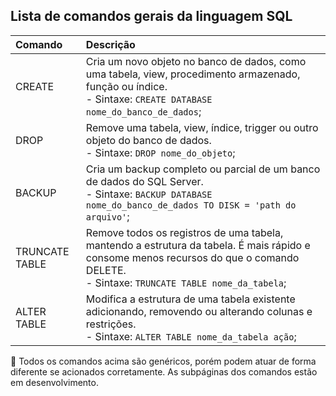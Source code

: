 ## Lista de comandos gerais da linguagem SQL

| Comando    | Descrição                                                                                     |
| :--------- | :-------------------------------------------------------------------------------------------- |
| CREATE | Cria um novo objeto no banco de dados, como uma tabela, view, procedimento armazenado, função ou índice.<br>	- Sintaxe: ```CREATE DATABASE nome_do_banco_de_dados```;|
| DROP   | Remove uma tabela, view, índice, trigger ou outro objeto do banco de dados. <br> - Sintaxe: `DROP nome_do_objeto`; |
| BACKUP | Cria um backup completo ou parcial de um banco de dados do SQL Server.<br> - Sintaxe: ```BACKUP DATABASE nome_do_banco_de_dados TO DISK = 'path do arquivo'```;|
| TRUNCATE TABLE | Remove todos os registros de uma tabela, mantendo a estrutura da tabela. É mais rápido e consome menos recursos do que o comando DELETE.<br> - Sintaxe: `TRUNCATE TABLE nome_da_tabela`;|
| ALTER TABLE | Modifica a estrutura de uma tabela existente adicionando, removendo ou alterando colunas e restrições. <br> - Sintaxe: `ALTER TABLE nome_da_tabela ação`;|

🚧 Todos os comandos acima são genéricos, porém podem atuar de forma diferente se acionados corretamente. As subpáginas dos comandos estão em desenvolvimento.
